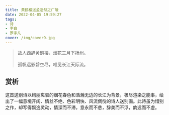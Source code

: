 ```yaml
---
title: 黄鹤楼送孟浩然之广陵
date: 2022-04-05 19:59:27
tags:
- 诗
- 李白
- 罗宇凡
cover: /img/cover9.jpg
---
```


> 故人西辞黄鹤楼，烟花三月下扬州。\
\
孤帆远影碧空尽，唯见长江天际流。

## 赏析

这首送别诗以绚丽斑驳的烟花春色和浩瀚无边的长江为背景，极尽渲染之能事，绘出了一幅意境开阔、情丝不绝、色彩明快、风流倜傥的诗人送别画。此诗虽为惜别之作，却写得飘逸灵动，情深而不滞，意永而不悲，辞美而不浮，韵远而不虚。

